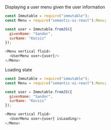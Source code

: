 Displaying a user menu given the user information

```js
const Immutable = require("immutable");
const Menu = require("semantic-ui-react").Menu;

const user = Immutable.fromJS({
  givenName: "Sandor",
  surName: "Kocsis"
});

<Menu vertical fluid>
  <UserMenu user={user}/>
</Menu>
```

Loading state

```js
const Immutable = require("immutable");
const Menu = require("semantic-ui-react").Menu;

const user = Immutable.fromJS({
  givenName: "Sandor",
  surName: "Kocsis"
});

<Menu vertical fluid>
  <UserMenu user={user} isLoading/>
</Menu>
```